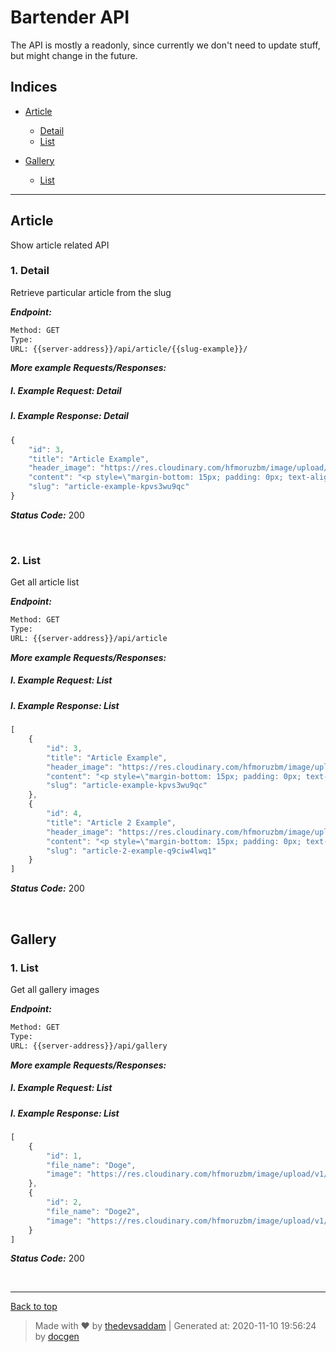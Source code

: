 
# Bartender API

The API is mostly a readonly, since currently we don't need to update stuff, but might change in the future.

## Indices

* [Article](#article)

  * [Detail](#1-detail)
  * [List](#2-list)

* [Gallery](#gallery)

  * [List](#1-list)


--------


## Article
Show article related API



### 1. Detail


Retrieve particular article from the slug


***Endpoint:***

```bash
Method: GET
Type: 
URL: {{server-address}}/api/article/{{slug-example}}/
```



***More example Requests/Responses:***


##### I. Example Request: Detail



##### I. Example Response: Detail
```js
{
    "id": 3,
    "title": "Article Example",
    "header_image": "https://res.cloudinary.com/hfmoruzbm/image/upload/v1/media/images/article/Rectangle_1_ffb3yi",
    "content": "<p style=\"margin-bottom: 15px; padding: 0px; text-align: justify; font-family: &quot;Open Sans&quot;, Arial, sans-serif;\"><span style=\"font-weight: 700;\">Lorem ipsum dolor sit amet</span></p><p style=\"margin-bottom: 15px; padding: 0px; text-align: justify; font-family: &quot;Open Sans&quot;, Arial, sans-serif;\"><span style=\"font-weight: 700;\"><br></span>Consectetur adipiscing elit. Morbi tempor vestibulum elit, at aliquam magna fermentum nec. Phasellus maximus risus ac scelerisque auctor. Donec porta finibus consequat. Ut suscipit vitae mauris tincidunt consectetur. Vivamus gravida placerat felis, eu pretium metus ultricies in.</p><p style=\"margin-bottom: 15px; padding: 0px; text-align: justify; font-family: &quot;Open Sans&quot;, Arial, sans-serif;\"><span style=\"font-weight: 700;\">Vestibulum dolor lacus</span></p><p style=\"margin-bottom: 15px; padding: 0px; text-align: justify; font-family: &quot;Open Sans&quot;, Arial, sans-serif;\">Tristique ut erat eget, hendrerit mattis libero. Sed pellentesque tortor ac sem pellentesque, sed blandit tellus auctor. Suspendisse potenti. Mauris in est non turpis consequat blandit. Nam turpis nunc, feugiat eu mi ac, dictum tempor diam. Integer eu quam ut nisl blandit porta.&nbsp;</p>",
    "slug": "article-example-kpvs3wu9qc"
}
```


***Status Code:*** 200

<br>



### 2. List


Get all article list


***Endpoint:***

```bash
Method: GET
Type: 
URL: {{server-address}}/api/article
```



***More example Requests/Responses:***


##### I. Example Request: List



##### I. Example Response: List
```js
[
    {
        "id": 3,
        "title": "Article Example",
        "header_image": "https://res.cloudinary.com/hfmoruzbm/image/upload/v1/media/images/article/Rectangle_1_ffb3yi",
        "content": "<p style=\"margin-bottom: 15px; padding: 0px; text-align: justify; font-family: &quot;Open Sans&quot;, Arial, sans-serif;\"><span style=\"font-weight: 700;\">Lorem ipsum dolor sit amet</span></p><p style=\"margin-bottom: 15px; padding: 0px; text-align: justify; font-family: &quot;Open Sans&quot;, Arial, sans-serif;\"><span style=\"font-weight: 700;\"><br></span>Consectetur adipiscing elit. Morbi tempor vestibulum elit, at aliquam magna fermentum nec. Phasellus maximus risus ac scelerisque auctor. Donec porta finibus consequat. Ut suscipit vitae mauris tincidunt consectetur. Vivamus gravida placerat felis, eu pretium metus ultricies in.</p><p style=\"margin-bottom: 15px; padding: 0px; text-align: justify; font-family: &quot;Open Sans&quot;, Arial, sans-serif;\"><span style=\"font-weight: 700;\">Vestibulum dolor lacus</span></p><p style=\"margin-bottom: 15px; padding: 0px; text-align: justify; font-family: &quot;Open Sans&quot;, Arial, sans-serif;\">Tristique ut erat eget, hendrerit mattis libero. Sed pellentesque tortor ac sem pellentesque, sed blandit tellus auctor. Suspendisse potenti. Mauris in est non turpis consequat blandit. Nam turpis nunc, feugiat eu mi ac, dictum tempor diam. Integer eu quam ut nisl blandit porta.&nbsp;</p>",
        "slug": "article-example-kpvs3wu9qc"
    },
    {
        "id": 4,
        "title": "Article 2 Example",
        "header_image": "https://res.cloudinary.com/hfmoruzbm/image/upload/v1/media/images/article/black_icad3t",
        "content": "<p style=\"margin-bottom: 15px; padding: 0px; text-align: justify; font-family: &quot;Open Sans&quot;, Arial, sans-serif;\"><span style=\"font-weight: 700;\">Lorem ipsum dolor sit amet</span></p><p style=\"margin-bottom: 15px; padding: 0px; text-align: justify; font-family: &quot;Open Sans&quot;, Arial, sans-serif;\"><span style=\"font-weight: 700;\"><br></span>Consectetur adipiscing elit. Morbi tempor vestibulum elit, at aliquam magna fermentum nec. Phasellus maximus risus ac scelerisque auctor. Donec porta finibus consequat. Ut suscipit vitae mauris tincidunt consectetur. Vivamus gravida placerat felis, eu pretium metus ultricies in.</p><p style=\"margin-bottom: 15px; padding: 0px; text-align: justify; font-family: &quot;Open Sans&quot;, Arial, sans-serif;\"><span style=\"font-weight: 700;\">Vestibulum dolor lacus</span></p><p style=\"margin-bottom: 15px; padding: 0px; text-align: justify; font-family: &quot;Open Sans&quot;, Arial, sans-serif;\">Tristique ut erat eget, hendrerit mattis libero. Sed pellentesque tortor ac sem pellentesque, sed blandit tellus auctor. Suspendisse potenti. Mauris in est non turpis consequat blandit. Nam turpis nunc, feugiat eu mi ac, dictum tempor diam. Integer eu quam ut nisl blandit porta.&nbsp;</p>",
        "slug": "article-2-example-q9ciw4lwq1"
    }
]
```


***Status Code:*** 200

<br>



## Gallery



### 1. List


Get all gallery images


***Endpoint:***

```bash
Method: GET
Type: 
URL: {{server-address}}/api/gallery
```



***More example Requests/Responses:***


##### I. Example Request: List



##### I. Example Response: List
```js
[
    {
        "id": 1,
        "file_name": "Doge",
        "image": "https://res.cloudinary.com/hfmoruzbm/image/upload/v1/media/images/gallery/bz9t3q58wrf51_qiqnhx"
    },
    {
        "id": 2,
        "file_name": "Doge2",
        "image": "https://res.cloudinary.com/hfmoruzbm/image/upload/v1/media/images/gallery/1_IU3_gLp3V1gFq2deAod9BQ_enn1gv"
    }
]
```


***Status Code:*** 200

<br>



---
[Back to top](#bartender-api)
> Made with &#9829; by [thedevsaddam](https://github.com/thedevsaddam) | Generated at: 2020-11-10 19:56:24 by [docgen](https://github.com/thedevsaddam/docgen)
